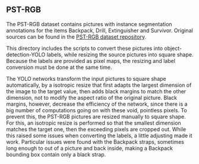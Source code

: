 ## PST-RGB 

The PST-RGB dataset contains pictures with instance segmentation annotations for the items Backpack, Drill, Extinguisher and Survivor. Original sources can be found in the [PST-RGB dataset repository](https://github.com/ShreyasSkandanS/pst900_thermal_rgb).

This directory includes the scripts to convert these pictures into object-detection-YOLO labels, while resizing the source pictures into square shape. Because the labels are provided as pixel maps, the resizing and label conversion must be done at the same time. 

The YOLO networks transform the input pictures to square shape automatically, by a isotropic resize that first adapts the largest dimension of the image to the target value, then adds black margins to match the other dimension, not to modify the aspect ratio of the original picture. Black margins, however, decrease the efficiency of the network, since there is a big number of computations going on with these void, pointless pixels. To prevent this, the PST-RGB pictures are resized manually to square shape. For this, an isotropic resize is performed so that the smallest dimension matches the target one, then the exceeding pixels are cropped out. While this raised some issues when converting the labels, a little adjusting made it work. Particular issues were found with the Backpack straps, sometimes long enough to out of a picture and back inside, making a Backpack bounding box contain only a black strap.


